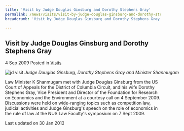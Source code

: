 ```yaml
---
title: 'Visit by Judge Douglas Ginsburg and Dorothy Stephens Gray'
permalink: /news/visits/visit-by-judge-douglas-ginsburg-and-dorothy-stephens-gray/
breadcrumb: 'Visit by Judge Douglas Ginsburg and Dorothy Stephens Gray'

---
```



<style>
.image {width: 600px;}
.image img {max-width: 100%;}
</style>

Visit by Judge Douglas Ginsburg and Dorothy Stephens Gray
---

4 Sep 2009 Posted in [Visits](/news/visits/)

<div class="image">
  <img src="/images/visit-by-judge-ginsburg.jpg" alt="jd visit" title="jd visit">
  <i>Judge Douglas Ginsburg, Dorothy Stephens Gray and Minister Shanmugam</i>
</div>

Law Minister K Shanmugam met with Judge Douglas Ginsburg from the US Court of Appeals for the District of Columbia Circuit, and his wife Dorothy Stephens Gray, Vice President and Director of the Foundation for Research on Economics and the Environment at a courtesy call on 4 September 2009. Discussions were held on wide-ranging topics such as competition law, judicial activities and Judge Ginsburg's speech on the role of economics in the rule of law at the NUS Law Faculty's symposium on 7 Sept 2009.

<p class="right-side-updated">Last updated on 30 Jan 2013</p>
